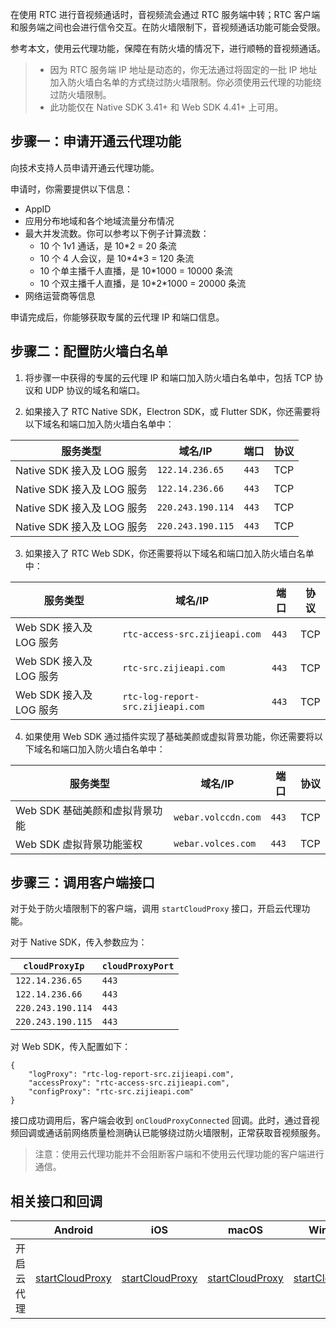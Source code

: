 在使用 RTC 进行音视频通话时，音视频流会通过 RTC 服务端中转；RTC 客户端和服务端之间也会进行信令交互。在防火墙限制下，音视频通话功能可能会受限。

参考本文，使用云代理功能，保障在有防火墙的情况下，进行顺畅的音视频通话。

> - 因为 RTC 服务端 IP 地址是动态的，你无法通过将固定的一批 IP 地址加入防火墙白名单的方式绕过防火墙限制。你必须使用云代理的功能绕过防火墙限制。
> - 此功能仅在 Native SDK 3.41+ 和 Web SDK 4.41+ 上可用。

## 步骤一：申请开通云代理功能

向技术支持人员申请开通云代理功能。	

申请时，你需要提供以下信息：

- AppID
- 应用分布地域和各个地域流量分布情况
- 最大并发流数。你可以参考以下例子计算流数：
	- 10 个 1v1 通话，是 10\*2 = 20 条流
	- 10 个 4 人会议，是 10\*4\*3 = 120 条流
	- 10 个单主播千人直播，是 10\*1000 = 10000 条流
	- 10 个双主播千人直播，是 10\*2\*1000 = 20000 条流
- 网络运营商等信息

申请完成后，你能够获取专属的云代理 IP 和端口信息。

## 步骤二：配置防火墙白名单

1. 将步骤一中获得的专属的云代理 IP 和端口加入防火墙白名单中，包括 TCP 协议和 UDP 协议的域名和端口。

2. 如果接入了 RTC Native SDK，Electron SDK，或 Flutter SDK，你还需要将以下域名和端口加入防火墙白名单中：

| 服务类型 | 域名/IP | 端口 | 协议 |
| --- | --- | --- | --- |
| Native SDK 接入及 LOG 服务 | `122.14.236.65` | `443` | TCP |
| Native SDK 接入及 LOG 服务 | `122.14.236.66` | `443` | TCP |
| Native SDK 接入及 LOG 服务 | `220.243.190.114` | `443` | TCP |
| Native SDK 接入及 LOG 服务 | `220.243.190.115` | `443` | TCP |


3. 如果接入了 RTC Web SDK，你还需要将以下域名和端口加入防火墙白名单中：

| 服务类型 | 域名/IP | 端口 | 协议 |
| --- | --- | --- | --- |
| Web SDK 接入及 LOG 服务 | `rtc-access-src.zijieapi.com` | `443` | TCP |
| Web SDK 接入及 LOG 服务 | `rtc-src.zijieapi.com` | `443` | TCP |
| Web SDK 接入及 LOG 服务 | `rtc-log-report-src.zijieapi.com` | `443` | TCP |


4. 如果使用 Web SDK 通过插件实现了基础美颜或虚拟背景功能，你还需要将以下域名和端口加入防火墙白名单中：

| 服务类型 | 域名/IP | 端口 | 协议 |
| --- | --- | --- | --- |
| Web SDK 基础美颜和虚拟背景功能 | `webar.volccdn.com` | `443` | TCP |
| Web SDK 虚拟背景功能鉴权 | `webar.volces.com` | `443` | TCP |


## 步骤三：调用客户端接口

对于处于防火墙限制下的客户端，调用 `startCloudProxy` 接口，开启云代理功能。

对于 Native SDK，传入参数应为：

| `cloudProxyIp` | `cloudProxyPort` |
| --- | --- |
| `122.14.236.65` | `443` |
| `122.14.236.66` | `443` |
| `220.243.190.114` | `443` |
| `220.243.190.115` | `443` |


对 Web SDK，传入配置如下：

```
{
    "logProxy": "rtc-log-report-src.zijieapi.com",
    "accessProxy": "rtc-access-src.zijieapi.com",
    "configProxy": "rtc-src.zijieapi.com"
}
```

接口成功调用后，客户端会收到 `onCloudProxyConnected` 回调。此时，通过音视频回调或通话前网络质量检测确认已能够绕过防火墙限制，正常获取音视频服务。
	
> 注意：使用云代理功能并不会阻断客户端和不使用云代理功能的客户端进行通信。

## 相关接口和回调

|  | Android | iOS | macOS | Windows | Linux | Web |
| -- | -- | -- | -- | -- | -- | -- |
| 开启云代理 | [startCloudProxy](70080#RTCVideo-startcloudproxy) | [startCloudProxy](70086#ByteRTCVideo-startcloudproxy) | [startCloudProxy](70092#ByteRTCVideo-startcloudproxy) | [startCloudProxy](70095#IRTCVideo-startcloudproxy) | [startCloudProxy](85516#IRTCVideo-startcloudproxy) | [startCloudProxy](104478.md#startcloudproxy) |
